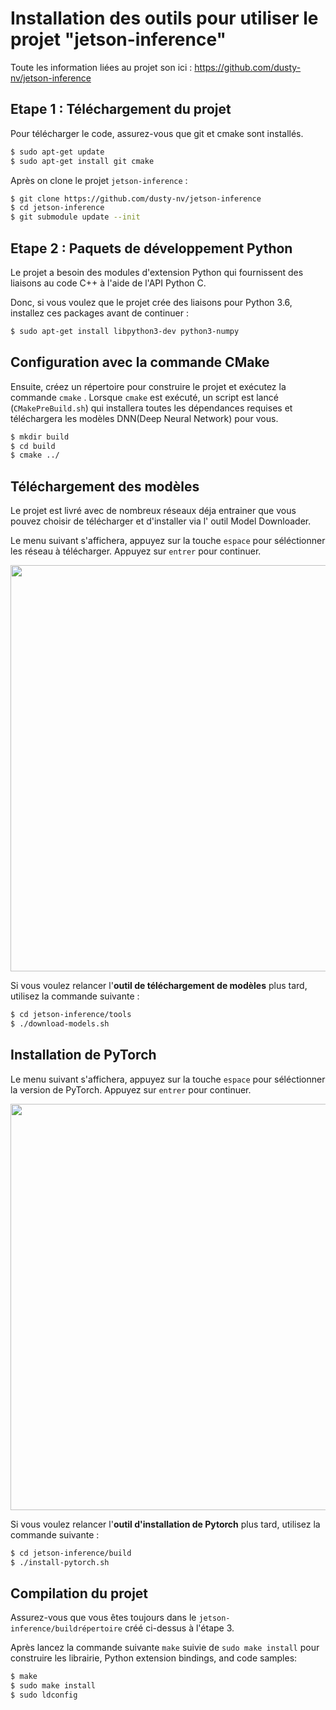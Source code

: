 # Installation des outils pour utiliser le projet "jetson-inference"

Toute les information liées au projet son ici : https://github.com/dusty-nv/jetson-inference


## Etape 1 : Téléchargement du projet

Pour télécharger le code, assurez-vous que git et cmake sont installés.

``` bash
$ sudo apt-get update
$ sudo apt-get install git cmake
```

Après on clone le projet `jetson-inference` :

``` bash
$ git clone https://github.com/dusty-nv/jetson-inference
$ cd jetson-inference
$ git submodule update --init
```


##  Etape 2 : Paquets de développement Python

Le projet a besoin des modules d'extension Python qui fournissent des liaisons au code C++ à l'aide de l'API Python C.

Donc, si vous voulez que le projet crée des liaisons pour Python 3.6, installez ces packages avant de continuer :

``` bash
$ sudo apt-get install libpython3-dev python3-numpy
``` 


## Configuration avec la commande CMake

Ensuite, créez un répertoire pour construire le projet et exécutez la commande `cmake`  . Lorsque `cmake` est exécuté, un script est lancé (`CMakePreBuild.sh`) qui installera toutes les dépendances requises et téléchargera les modèles DNN(Deep Neural Network) pour vous.

``` bash
$ mkdir build
$ cd build
$ cmake ../
```


## Téléchargement des modèles

Le projet est livré avec de nombreux réseaux déja entrainer que vous pouvez choisir de télécharger et d'installer via l' outil Model Downloader.

Le menu suivant s'affichera, appuyez sur la touche `espace` pour séléctionner les réseau à télécharger. Appuyez sur `entrer` pour continuer.


<img src="https://raw.githubusercontent.com/dusty-nv/jetson-inference/python/docs/images/download-models.jpg" width="650">

Si vous voulez relancer l'**outil de téléchargement de modèles** plus tard, utilisez la commande suivante :

``` bash
$ cd jetson-inference/tools
$ ./download-models.sh
```

## Installation de PyTorch

Le menu suivant s'affichera, appuyez sur la touche `espace` pour séléctionner la version de PyTorch. Appuyez sur `entrer` pour continuer.

<img src="https://raw.githubusercontent.com/dusty-nv/jetson-inference/python/docs/images/pytorch-installer.jpg" width="650">

Si vous voulez relancer l'**outil d'installation de Pytorch** plus tard, utilisez la commande suivante :

``` bash
$ cd jetson-inference/build
$ ./install-pytorch.sh
```

## Compilation du projet

Assurez-vous que vous êtes toujours dans le `jetson-inference/buildrépertoire`  créé ci-dessus à l'étape 3.

Après lancez la commande suivante `make` suivie de `sudo make install` pour construire les librairie, Python extension bindings, and code samples:

``` bash
$ make
$ sudo make install
$ sudo ldconfig
```
